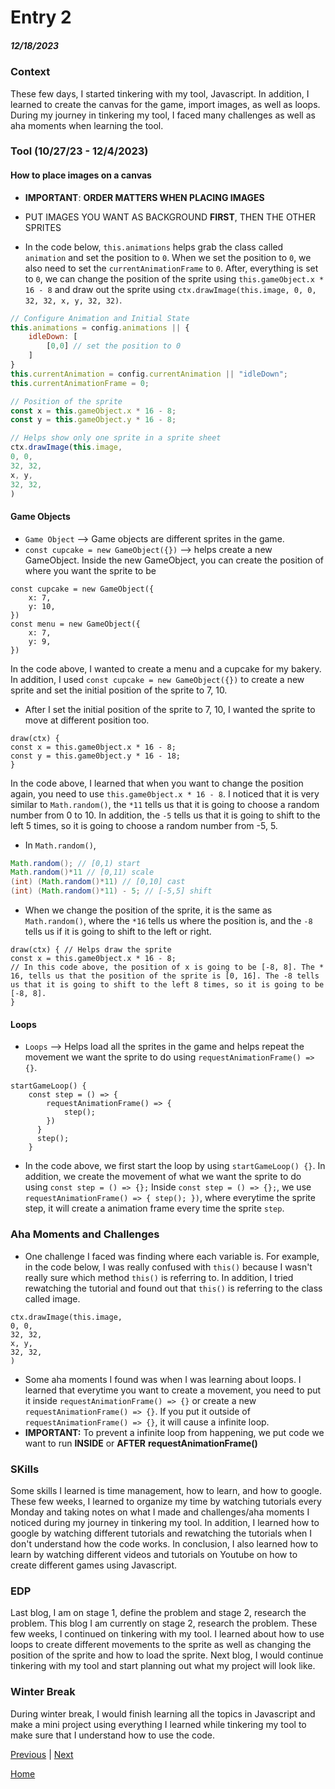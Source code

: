 # Entry 2
##### 12/18/2023

### Context
These few days, I started tinkering with my tool, Javascript. In addition, I learned to create the canvas for the game, import images, as well as loops. During my journey in tinkering my tool, I faced many challenges as well as aha moments when learning the tool.

### Tool (10/27/23 - 12/4/2023)
#### How to place images on a canvas
* **IMPORTANT**: **ORDER MATTERS WHEN PLACING IMAGES**
* PUT IMAGES YOU WANT AS BACKGROUND **FIRST**, THEN THE OTHER SPRITES

* In the code below, `this.animations` helps grab the class called `animation` and set the position to `0`. When we set the position to `0`, we also need to set the `currentAnimationFrame` to `0`. After, everything is set to `0`, we can change the position of the sprite using `this.gameObject.x * 16 - 8` and draw out the sprite using `ctx.drawImage(this.image, 0, 0, 32, 32, x, y, 32, 32)`.
```Javascript
// Configure Animation and Initial State
this.animations = config.animations || {
    idleDown: [
        [0,0] // set the position to 0
    ]
}
this.currentAnimation = config.currentAnimation || "idleDown";
this.currentAnimationFrame = 0;

// Position of the sprite
const x = this.gameObject.x * 16 - 8;
const y = this.gameObject.y * 16 - 8;

// Helps show only one sprite in a sprite sheet
ctx.drawImage(this.image,
0, 0,
32, 32,
x, y,
32, 32,
)
```
#### Game Objects
* `Game Object` --> Game objects are different sprites in the game.
* `const cupcake = new GameObject({})` --> helps create a new GameObject. Inside the new GameObject, you can create the position of where you want the sprite to be
```JS
const cupcake = new GameObject({
    x: 7,
    y: 10,
})
const menu = new GameObject({
    x: 7,
    y: 9,
})
```
In the code above, I wanted to create a menu and a cupcake for my bakery. In addition, I used `const cupcake = new GameObject({})` to create a new sprite and set the initial position of the sprite to 7, 10.

* After I set the initial position of the sprite to 7, 10, I wanted the sprite to move at different position too.
```JS
draw(ctx) {
const x = this.game0bject.x * 16 - 8;
const y = this.game0bject.y * 16 - 18;
}
```
In the code above, I learned that when you want to change the position again, you need to use `this.game0bject.x * 16 - 8`. I noticed that it is very similar to `Math.random()`, the `*11` tells us that it is going to choose a random number from 0 to 10. In addition, the `-5` tells us that it is going to shift to the left 5 times, so it is going to choose a random number from -5, 5.
* In `Math.random()`,
```Java
Math.random(); // [0,1) start
Math.random()*11 // [0,11) scale
(int) (Math.random()*11) // [0,10] cast
(int) (Math.random()*11) - 5; // [-5,5] shift
```
* When we change the position of the sprite, it is the same as `Math.random()`, where the `*16` tells us where the position is, and the `-8` tells us if it is going to shift to the left or right.
```JS
draw(ctx) { // Helps draw the sprite
const x = this.game0bject.x * 16 - 8;
// In this code above, the position of x is going to be [-8, 8]. The * 16, tells us that the position of the sprite is [0, 16]. The -8 tells us that it is going to shift to the left 8 times, so it is going to be [-8, 8].
}
```
#### Loops
* `Loops` --> Helps load all the sprites in the game and helps repeat the movement we want the sprite to do using `requestAnimationFrame() => {}`.
```JS
startGameLoop() {
    const step = () => {
        requestAnimationFrame() => {
            step();
        })
      }
      step();
    }
```
* In the code above, we first start the loop by using `startGameLoop() {}`. In addition, we create the movement of what we want the sprite to do using `const step = () => {};` Inside `const step = () => {};`, we use ` requestAnimationFrame() => { step(); })`, where everytime the sprite step, it will create a animation frame every time the sprite `step`.

### Aha Moments and Challenges
* One challenge I faced was finding where each variable is. For example, in the code below, I was really confused with `this()` because I wasn't really sure which method `this()` is referring to. In addition, I tried rewatching the tutorial and found out that `this()` is referring to the class called image.
```JS
ctx.drawImage(this.image,
0, 0,
32, 32,
x, y,
32, 32,
)
```
* Some aha moments I found was when I was learning about loops. I learned that everytime you want to create a movement, you need to put it inside `requestAnimationFrame() => {}` or create a new `requestAnimationFrame() => {}`. If you put it outside of `requestAnimationFrame() => {}`, it will cause a infinite loop.
* **IMPORTANT:** To prevent a infinite loop from happening, we put code we want to run **INSIDE** or **AFTER** **requestAnimationFrame()**
### SKills
Some skills I learned is time management, how to learn, and how to google. These few weeks, I learned to organize my time by watching tutorials every Monday and taking notes on what I made and challenges/aha moments I noticed during my journey in tinkering my tool. In addition, I learned how to google by watching different tutorials and rewatching the tutorials when I don't understand how the code works. In conclusion, I also learned how to learn by watching different videos and tutorials on Youtube on how to create different games using Javascript.

### EDP
Last blog, I am on stage 1, define the problem and stage 2, research the problem. This blog I am currently on stage 2, research the problem. These few weeks, I continued on tinkering with my tool. I learned about how to use loops to create different movements to the sprite as well as changing the position of the sprite and how to load the sprite. Next blog, I would continue tinkering with my tool and start planning out what my project will look like.
### Winter Break
During winter break, I would finish learning all the topics in Javascript and make a mini project using everything I learned while tinkering my tool to make sure that I understand how to use the code. 

[Previous](entry01.md) | [Next](entry03.md)

[Home](../README.md)